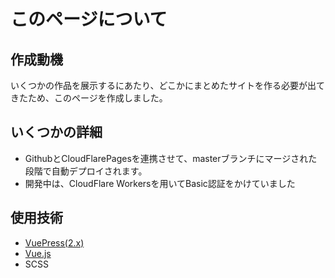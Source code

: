 # このページについて

## 作成動機
いくつかの作品を展示するにあたり、どこかにまとめたサイトを作る必要が出てきたため、このページを作成しました。

## いくつかの詳細
- GithubとCloudFlarePagesを連携させて、masterブランチにマージされた段階で自動デプロイされます。
- 開発中は、CloudFlare Workersを用いてBasic認証をかけていました

## 使用技術
- [VuePress(2.x)](https://v2.vuepress.vuejs.org)
- [Vue.js](https://vuejs.org/)
- SCSS